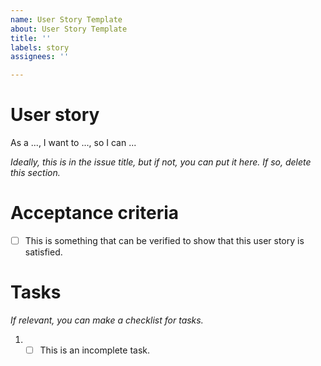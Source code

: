```yaml
---
name: User Story Template
about: User Story Template
title: ''
labels: story
assignees: ''

---
```


# User story
As a ..., I want to ..., so I can ...

*Ideally, this is in the issue title, but if not, you can put it here. If so, delete this section.*

# Acceptance criteria

- [ ] This is something that can be verified to show that this user story is satisfied.

# Tasks
*If relevant, you can make a checklist for tasks.*

1. - [ ] This is an incomplete task.
